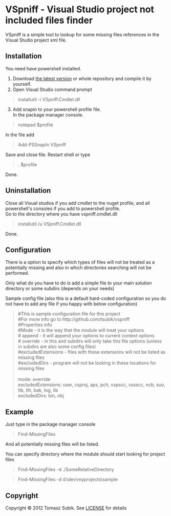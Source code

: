 VSpniff - Visual Studio project not included files finder
=========================

VSpniff is a simple tool to lookup for some missing files references in the Visual Studio project xml file. 

Installation
-----------

You need have powershell installed.

1. Download [the latest version](https://github.com/downloads/tsubik/VSpniff/vspniff%201.0.ZIP) or whole repository and compile it by yourself.
2. Open Visual Studio command prompt 

<blockquote>
installutil -i VSpniff.Cmdlet.dll
</blockquote>

3. Add snapin to your powershell profile file.<br> 
In the package manager console.

<blockquote>
notepad $profile
</blockquote> 

In the file add

<blockquote>
Add-PSSnapIn VSpniff
</blockquote>

Save and close file. Restart shell or type

<blockquote>
. $profile
</blockquote>

Done.

Uninstallation
-------------

Close all Visual studios if you add cmdlet to the nuget profile, and all powershell's consoles if you add to powershell profile.<br>
Go to the directory where you have vspniff.cmdlet.dll
<blockquote>
installutil /u VSpniff.Cmdlet.dll
</blockquote>

Done.

Configuration
-------------

There is a option to specify which types of files will not be treated as a potentially missing and also in which directories searching will not be performed.

Only what do you have to do is add a simple file to your main solution directory or some subdirs (depends on your needs)

Sample config file (also this is a default hard-coded configuration so you do not have to add any file if you happy with below configuration)
<blockquote>
#This is sample configuration file for this project<br>
#For more info go to http://github.com/tsubik/vspniff<br>
#Properties info<br>
#Mode - it is the way that the module will treat your options<br>
# append  - it will append your options to current context options<br>
# override  - in this and subdirs will only take this file options (unless in subdirs are also some config files)<br> 
#excludedExtensions - files with these extensions will not be listed as missing files<br>
#excludedDirs - program will not be looking in these locations for missing files<br>
<br>
mode: override<br>
excludedExtensions: user, csproj, aps, pch, vspscc, vssscc, ncb, suo, tlb, tlh, bak, log, lib<br>
excludedDirs: bin, obj<br>
</blockquote>

Example
-------

Just type in the package manager console

<blockquote>
Find-MissingFiles
</blockquote>

And all potentially missing files will be listed.

You can specify directory where the module should start looking for project files

<blockquote>
Find-MissingFiles -d ./SomeRelativeDirectory
</blockquote>

<blockquote>
Find-MissingFiles -d d:\dev\myprojects\sample
</blockquote>

Copyright
--------
Copyright © 2012 Tomasz Subik. See [LICENSE](http://github.com/tsubik/) for details